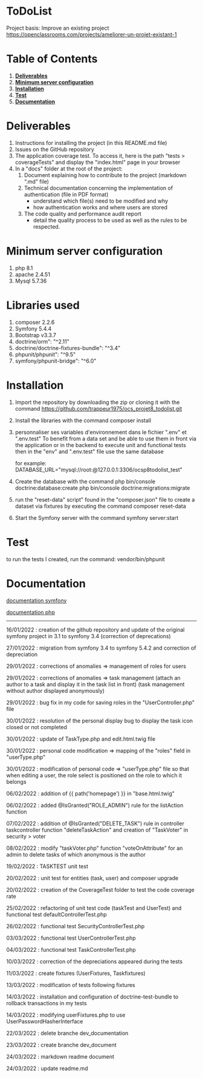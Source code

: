 ToDoList
========
Project basis: Improve an existing project 
https://openclassrooms.com/projects/ameliorer-un-projet-existant-1

# Table of Contents
1.  __[Deliverables ](#Deliverables)__
2.  __[Minimum server configuration](#Minimum-server-configuration)__
3.  __[Installation ](#Installation)__
4.  __[Test ](#Test)__
4.  __[Documentation ](#Documentation)__



# Deliverables
1. Instructions for installing the project (in this README.md file) 
2. Issues on the GitHub repository 
3. The application coverage test. To access it, here is the path "tests > coverageTests" and display the "index.html" page in your browser 
4. In a "docs" folder at the root of the project: 
    1. Document explaining how to contribute to the project (markdown “.md” file) 
    2. Technical documentation concerning the implementation of authentication (file in PDF format) 
        * understand which file(s) need to be modified and why 
        * how authentication works and where users are stored 
    3. The code quality and performance audit report
        * detail the quality process to be used as well as the rules to be respected.

# Minimum server configuration
1. php 8.1
2. apache 2.4.51
3. Mysql 5.7.36
 
# Libraries used
1. composer 2.2.6
2. Symfony 5.4.4
3. Bootstrap v3.3.7  
4. doctrine/orm": "^2.11"
5. doctrine/doctrine-fixtures-bundle": "^3.4"
6. phpunit/phpunit": "^9.5"
7. symfony/phpunit-bridge": "^6.0"

# Installation
1. Import the repository by downloading the zip or cloning it with the command
    https://github.com/trappeur1975/ocs_projet8_todolist.git

2. Install the libraries with the command 
    composer install

3. personnaliser ses variables d'environnement dans le fichier ".env" et ".env.test"
    To benefit from a data set and be able to use them in front via the application or in the backend to execute unit and functional tests then in the "env" and ".env.test" file use the same database 

    for example: DATABASE_URL="mysql://root:@127.0.0.1:3306/ocsp8todolist_test" 

4. Create the database with the command
    php bin/console doctrine:database:create
    php bin/console doctrine:migrations:migrate

5. run the "reset-data" script" found in the "composer.json" file to create a dataset via fixtures by executing the command
    composer reset-data 

6. Start the Symfony server with the command
    symfony server:start

# Test
to run the tests I created, run the command: 
    vendor/bin/phpunit

# Documentation
[documentation symfony](https://symfony.com/doc/5.4/setup.html)

[documentation php](https://phpunit.readthedocs.io/en/latest/installation.html#requirements)

---

16/01/2022 : creation of the github repository and update of the original symfony project in 3.1 to symfony 3.4 (correction of deprecations) 

27/01/2022 : migration from symfony 3.4 to symfony 5.4.2 and correction of depreciation

29/01/2022 : corrections of anomalies => management of roles for users

29/01/2022 : corrections of anomalies => task management (attach an author to a task and display it in the task list in front) (task management without author displayed anonymously)

29/01/2022 : bug fix in my code for saving roles in the "UserController.php" file

30/01/2022 : resolution of the personal display bug to display the task icon closed or not completed

30/01/2022 : update of TaskType.php and edit.html.twig file

30/01/2022 : personal code modification => mapping of the "roles" field in "userType.php"

30/01/2022 : modification of personal code => "userType.php" file so that when editing a user, the role select is positioned on the role to which it belongs

06/02/2022 : addition of {{ path('homepage') }} in "base.html.twig"

06/02/2022 : added @IsGranted("ROLE_ADMIN") rule for the listAction function

07/02/2022 : addition of @IsGranted("DELETE_TASK") rule in controller taskcontroller function "deleteTaskAction" and creation of "TaskVoter" in security > voter

08/02/2022 : modify "taskVoter.php" function "voteOnAttribute" for an admin to delete tasks of which anonymous is the author

19/02/2022 : TASKTEST unit test

20/02/2022 : unit test for entities (task, user) and composer upgrade

20/02/2022 : creation of the CoverageTest folder to test the code coverage rate

25/02/2022 : refactoring of unit test code (taskTest and UserTest) and functional test defaultControllerTest.php

26/02/2022 : functional test SecurityControllerTest.php

03/03/2022 : functional test UserControllerTest.php

04/03/2022 : functional test TaskControllerTest.php

10/03/2022 : correction of the depreciations appeared during the tests

11/03/2022 : create fixtures (UserFixtures, Taskfixtures)

13/03/2022 : modification of tests following fixtures

14/03/2022 : installation and configuration of doctrine-test-bundle to rollback transactions in my tests

14/03/2022 : modifying userFixtures.php to use UserPasswordHasherInterface 

22/03/2022 : delete branche dev_documentation

23/03/2022 : create branche dev_document

24/03/2022 : markdown readme document

24/03/2022 : update readme.md 